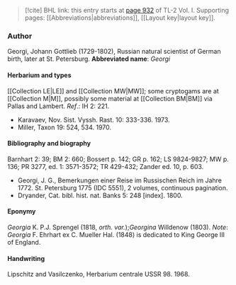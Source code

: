 > [!cite] BHL link: this entry starts at [page 932](https://www.biodiversitylibrary.org/page/33121063) of TL-2 Vol. I.
> Supporting pages: [[Abbreviations|abbreviations]], [[Layout key|layout key]].

### Author

Georgi, Johann Gottlieb (1729-1802), Russian natural scientist of German birth, later at St. Petersburg. 
**Abbreviated name**: *Georgi*

#### Herbarium and types

[[Collection LE|LE]] and [[Collection MW|MW]]; some cryptogams are at [[Collection M|M]], possibly some material at [[Collection BM|BM]] via Pallas and Lambert.
*Ref*.: IH 2: 221.
- Karavaev, Nov. Sist. Vyssh. Rast. 10: 333-336. 1973.
- Miller, Taxon 19: 524, 534. 1970.

#### Bibliography and biography

Barnhart 2: 39; BM 2: 660; Bossert p. 142; GR p. 162; LS 9824-9827; MW p. 136; PR 3277, ed. 1: 3571-3572; TR 429-432; Zander ed. 10, p. 603.
- Georgi, J. G., Bemerkungen einer Reise im Russischen Reich im Jahre 1772. St. Petersburg 1775 (IDC 5551), 2 volumes, continuous pagination.
- Dryander, Cat. bibl. hist. nat. Banks 5: 248 \[index\]. 1800.

#### Eponymy

*Georgia* K. P.J. Sprengel (1818, *orth. var.*);*Georgina* Willdenow (1803). *Note*: *Georgia* F. Ehrhart ex C. Mueller Hal. (1848) is dedicated to King George III of England.

#### Handwriting

Lipschitz and Vasilczenko, Herbarium centrale USSR 98. 1968.

